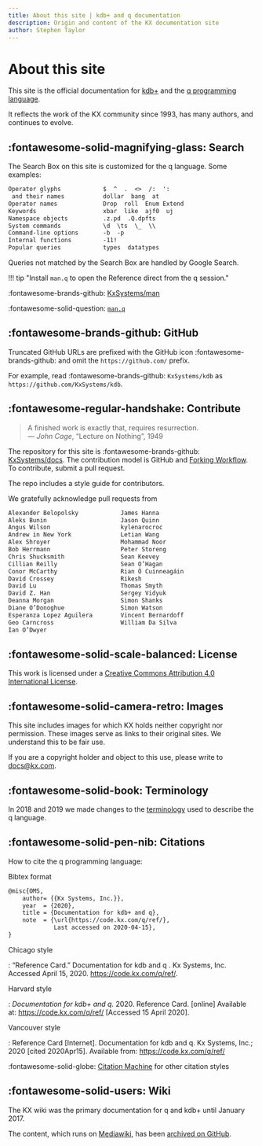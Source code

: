 ```yaml
---
title: About this site | kdb+ and q documentation
description: Origin and content of the KX documentation site
author: Stephen Taylor
---
```

# About this site


This site is the official documentation for [kdb+](../database/index.md) and the [q programming language](../ref/index.md).

It reflects the work of the KX community since 1993, has many authors,
and continues to evolve.

## :fontawesome-solid-magnifying-glass: Search

The Search Box on this site is customized for the q language.
Some examples:

```txt
Operator glyphs            $  ^  .  <>  /:  ':
 and their names           dollar  bang  at
Operator names             Drop  roll  Enum Extend
Keywords                   xbar  like  ajf0  uj
Namespace objects          .z.pd  .Q.dpfts
System commands            \d  \ts  \_  \\
Command-line options       -b  -p
Internal functions         -11!
Popular queries            types  datatypes
```

Queries not matched by the Search Box are handled by Google Search.

!!! tip "Install `man.q` to open the Reference direct from the q session."

:fontawesome-brands-github:
[KxSystems/man](https://github.com/KxSystems/man)

:fontawesome-solid-question:
[`man.q`](man.md)


## :fontawesome-brands-github: GitHub

Truncated GitHub URLs are prefixed with the GitHub icon :fontawesome-brands-github: and omit the `https://github.com/` prefix.

For example, read :fontawesome-brands-github: `KxSystems/kdb` as `https://github.com/KxSystems/kdb`.


## :fontawesome-regular-handshake: Contribute

> A finished work is exactly that, requires resurrection.<br>
— _John Cage_, “Lecture on Nothing”, 1949

The repository for this site is
:fontawesome-brands-github:
[KxSystems/docs](https://github.com/KxSystems/docs).
The contribution model is GitHub and [Forking Workflow](https://www.atlassian.com/git/tutorials/comparing-workflows#forking-workflow).
To contribute, submit a pull request.

The repo includes a style guide for contributors.


We gratefully acknowledge pull requests from

```txt
Alexander Belopolsky            James Hanna
Aleks Bunin                     Jason Quinn
Angus Wilson                    kylenarocroc
Andrew in New York              Letian Wang
Alex Shroyer                    Mohammad Noor
Bob Herrmann                    Peter Storeng
Chris Shucksmith                Sean Keevey
Cillian Reilly                  Sean O’Hagan
Conor McCarthy                  Rian Ó Cuinneagáin
David Crossey                   Rikesh
David Lu                        Thomas Smyth
David Z. Han                    Sergey Vidyuk
Deanna Morgan                   Simon Shanks
Diane O’Donoghue                Simon Watson
Esperanza Lopez Aguilera        Vincent Bernardoff
Geo Carncross                   William Da Silva 
Ian O’Dwyer                     
```

## :fontawesome-solid-scale-balanced: License
This work is licensed under a <a rel="license" href="https://creativecommons.org/licenses/by/4.0/">Creative Commons Attribution 4.0 International License</a>.



## :fontawesome-solid-camera-retro: Images

This site includes images for which KX holds neither copyright nor permission.
These images serve as links to their original sites.
We understand this to be fair use.

If you are a copyright holder and object to this use, please write to docs@kx.com.


## :fontawesome-solid-book: Terminology

In 2018 and 2019 we made changes to the [terminology](terminology.md) used to describe the q language.


## :fontawesome-solid-pen-nib: Citations

How to cite the q programming language:

Bibtex format

```txt
@misc{OMS,
    author= {{Kx Systems, Inc.}},
    year  = {2020},
    title = {Documentation for kdb+ and q},
    note  = {\url{https://code.kx.com/q/ref/},
             Last accessed on 2020-04-15},
}
```


Chicago style

: “Reference Card.” Documentation for kdb and q . Kx Systems, Inc. Accessed April 15, 2020. https://code.kx.com/q/ref/.


Harvard style

: _Documentation for kdb+ and q._ 2020. Reference Card. [online] Available at: <https://code.kx.com/q/ref/> [Accessed 15 April 2020].


Vancouver style

: Reference Card [Internet]. Documentation for kdb and q. Kx Systems, Inc.; 2020 [cited 2020Apr15]. Available from: https://code.kx.com/q/ref/


:fontawesome-solid-globe:
[Citation Machine](https://www.citationmachine.net/) for other citation styles


## :fontawesome-solid-users: Wiki

The KX wiki was the primary documentation for q and kdb+ until January 2017.

The content, which runs on [Mediawiki](http://mediawiki.org),
has
been [archived on GitHub](https://github.com/kxsystems/wiki).
